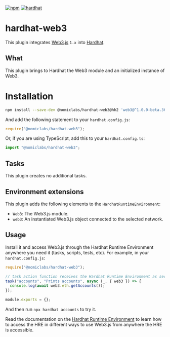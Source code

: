 [![npm](https://img.shields.io/npm/v/@nomiclabs/hardhat-web3.svg)](https://www.npmjs.com/package/@nomiclabs/hardhat-web3) [![hardhat](https://v2.hardhat.org/buidler-plugin-badge.svg?1)](https://hardhat.org)

# hardhat-web3

This plugin integrates [Web3.js](https://github.com/ethereum/web3.js) `1.x` into [Hardhat](https://hardhat.org).

## What

This plugin brings to Hardhat the Web3 module and an initialized instance of Web3.

# Installation

```bash
npm install --save-dev @nomiclabs/hardhat-web3@hh2 'web3@^1.0.0-beta.36'
```

And add the following statement to your `hardhat.config.js`:

```js
require("@nomiclabs/hardhat-web3");
```

Or, if you are using TypeScript, add this to your `hardhat.config.ts`:

```js
import "@nomiclabs/hardhat-web3";
```

## Tasks

This plugin creates no additional tasks.

## Environment extensions

This plugin adds the following elements to the `HardhatRuntimeEnvironment`:

- `Web3`: The Web3.js module.
- `web3`: An instantiated Web3.js object connected to the selected network.

## Usage

Install it and access Web3.js through the Hardhat Runtime Environment anywhere you need it (tasks, scripts, tests, etc). For example, in your `hardhat.config.js`:

```js
require("@nomiclabs/hardhat-web3");

// task action function receives the Hardhat Runtime Environment as second argument
task("accounts", "Prints accounts", async (_, { web3 }) => {
  console.log(await web3.eth.getAccounts());
});

module.exports = {};
```

And then run `npx hardhat accounts` to try it.

Read the documentation on the [Hardhat Runtime Environment](https://v2.hardhat.org/hardhat-runner/docs/advanced/hardhat-runtime-environment) to learn how to access the HRE in different ways to use Web3.js from anywhere the HRE is accessible.
